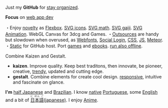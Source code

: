 Just my **GitHub** for
[stay organized](https://www.youtube.com/watch?v=s8yT8Eh_efE). 



**Focus** on [web app dev](http://www.sitepoint.com/long-live-web-app/)

・Enjoy [novelty](http://caniuse.com/) as [Flexbox](https://philipwalton.github.io/solved-by-flexbox/). [SVG icons](http://www.flaticon.com/most-downloaded/). [SVG math](https://www.mathjax.org/). [SVG gaiji](https://en.wiktionary.org/wiki/%E5%A4%96%E5%AD%97). [SVG Animation](http://snapsvg.io). WebGL Canvas for 3dcg and Games. 
・[Outsources](http://cloudcannon.com/tips/2014/12/12/the-ultimate-list-of-services-for-static-websites.html) are handy but slowdown when overused, as [Webfonts](https://www.google.com/fonts), [Social Login](https://en.wikipedia.org/wiki/Social_login), [CSS](http://www.cssauthor.com/css-frameworks/), [JS](http://beebom.com/2015/04/best-javascript-frameworks-and-libraries), [Meteor](https://www.meteor.com/).
・[Static](http://www.staticapps.org/) for GitHub host. Port [games](http://www.awwwards.com/current-state-and-the-future-of-html5-games.html) and  [ebooks](http://toc.oreilly.com/2012/09/html5-epub-3-and-ebooks-vs-web-apps.html).
[run also offline](https://developer.mozilla.org/en-US/Apps/Build/Offline).

Combine Kaizen and Gestalt. 
+ **kaizen**. Improve quality. Keep best traditons, then innovate, be pioneer, creative,  [trendy](http://thenextweb.com/dd/2015/07/24/6-design-trends-taking-over-the-web/), updated and cutting edge.
+ **gestalt**. Combine elements for create cool design. [responsive](https://www.youtube.com/watch?v=snQp757_Rr0), intuitive and fascinate on glance.




**I'm** [half Japanese](https://en.wikipedia.org/wiki/H%C4%81fu) and [Brazilian](https://en.wikipedia.org/wiki/Japanese_Brazilian).
I know [native](https://en.wikipedia.org/wiki/Native_language) [Portuguese](https://en.wikipedia.org/wiki/Portuguese_language),
some
[English](https://en.wikipedia.org/wiki/English_language)
and a bit of 
[<ruby>日本語<rt>に ほん ご</ruby>(japanese)](https://en.wikipedia.org/wiki/Japanese_language). I enjoy [Anime](https://en.wikipedia.org/wiki/Anime).




